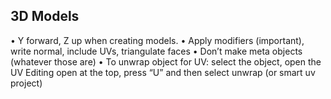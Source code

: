 ## 3D Models

•	Y forward, Z up when creating models.
•	Apply modifiers (important), write normal, include UVs, triangulate faces
•	Don’t make meta objects (whatever those are)
•	To unwrap object for UV: select the object, open the UV Editing open at the top, press “U” and then select unwrap (or smart uv project) 